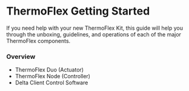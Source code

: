 # ThermoFlex Getting Started

If you need help with your new ThermoFlex Kit, this guide will help you through the unboxing, guidelines, and operations of each of the major ThermoFlex components.

### Overview
* ThermoFlex Duo (Actuator)
* ThermoFlex Node (Controller)
* Delta Client Control Software
